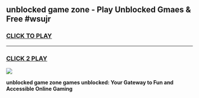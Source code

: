 
## unblocked game zone - Play Unblocked Gmaes & Free #wsujr
<h3>
<a href="https://news.freeplayer.one?title=unblocked_game_zone&ref=03M">CLICK TO PLAY</a></h3>
<hr>

<h3>
<a href="https://news.freeplayer.one?title=unblocked_game_zone&ref=03M">CLICK 2 PLAY</a>
  
</h3>

<a href="https://news.freeplayer.one?title=unblocked_game_zone&ref=03M"><img src="https://clearcache.store/games.png"></a>


**unblocked game zone games unblocked: Your Gateway to Fun and Accessible Online Gaming**
